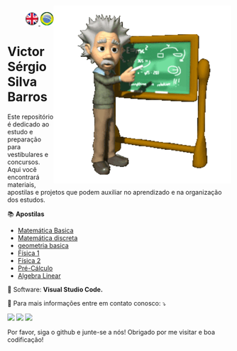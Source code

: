 <img src="./img/gif v1.gif" min-width="400px" max-width="400px" width="400px" align="right" alt="Computador iuriCode">
<p>
  <div align="right"> 
<a href="./README.md"> <img src="./img/LogoUK.png" alt="Logo UK" width="30"/></a><a href="./leiame.md"> <img src="./img/logoBrazil.png" alt="Logo Brasil" width="30"/> </a>
</div>
  <H1><b> Victor Sérgio Silva Barros </b> </H1>
</p> 

<p align="left">  
Este repositório é dedicado ao estudo e preparação para vestibulares e concursos.<br>
Aqui você encontrará materiais, apostilas e projetos que podem auxiliar no aprendizado e na organização dos estudos.<br>
</p>

<p align="left">
  📚 <b>Apostilas</b><br>
  <ul>
      <li>
        <a href="./APOSTILAS/Matematica_Basica_Aulas_1_a_26_Vol_Unico.pdf"> Matemática Basica</a>
      </li>
      <li>
        <a href="./APOSTILAS/matematica discreta/"> Matemática discreta</a>
      </li>
      <li>
        <a href="./APOSTILAS/geometria basica.pdf"> geometria basica</a>
      </li>
      <li>
        <a href="./APOSTILAS/ICF1.pdf"> Física 1</a>
      </li>
      <li>
        <a href="./APOSTILAS/ICF2 exercicios/"> Física 2</a>
      </li>
      <li>
        <a href="./APOSTILAS/Pré-Cálculo.pdf"> Pré-Cálculo </a>
      </li>
      <li>
        <a href="./APOSTILAS/AL 1/"> Algebra Linear </a>
      </li>
      
  </ul>
</p>

<p align="left">
  💼 Software: <strong> Visual Studio Code.</strong>
</p>

<p align="left">
  💌 Para mais informações entre em contato conosco: ⤵️
</p>

<p align="left">
  <a href="mailto:vicssb@gmail.com" alt="Gmail" target = "_blank">
  <img src="https://img.shields.io/badge/-Gmail-FF0000?style=flat-square&labelColor=FF0000&logo=gmail&logoColor=white&link=mailto:vicssb@gmail.com" /></a>

  <a href="https://www.linkedin.com/in/victor-sergio-silva-barros/" alt="Linkedin" target = "_blank">
  <img src="https://img.shields.io/badge/-Linkedin-0e76a8?style=flat-square&logo=Linkedin&logoColor=white&link=https://www.linkedin.com/in/victor-sergio-silva-barros/" /></a>

  <a href="https://wa.me/+5512987085327" alt="WhatsApp" target = "_blank">
  <img src="https://img.shields.io/badge/-WhatsApp-25d366?style=flat-square&labelColor=25d366&logo=whatsapp&logoColor=white&link=https://wa.me/+5512981328278"/></a>

  </p>  
<p>Por favor, siga o github e junte-se a nós!
Obrigado por me visitar e boa codificação!</p>